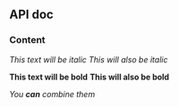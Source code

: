 ## API doc

### Content

*This text will be italic*
_This will also be italic_

**This text will be bold**
__This will also be bold__

_You **can** combine them_


